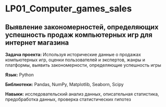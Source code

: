 # LP01_Computer_games_sales
## Выявление закономерностей, определяющих успешность продаж компьютерных игр для интернет магазина
**Задача проекта:** Используя исторические данные о продажах компьютерных игр, оценки пользователей и экспертов, жанры и платформы, выявить закономерности, определяющие успешность игры

**Язык:** Python 

**Библиотеки:** Pandas, NumPy, Matplotlib, Seaborn, Scipy

**Навыки:** исследовательский анализ данных, описательная статистика, предобработка данных, проверка статистических гипотез

